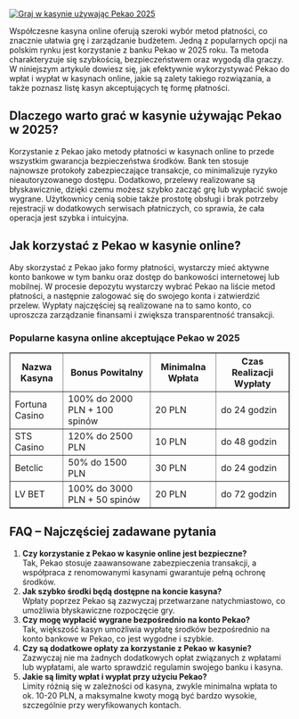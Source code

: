 [![Graj w kasynie używając Pekao 2025](https://123-caf.pages.dev/gitsignup.png)](https://vrmoo.ru/Bt82HjjY)

<p>Współczesne kasyna online oferują szeroki wybór metod płatności, co znacznie ułatwia grę i zarządzanie budżetem. Jedną z popularnych opcji na polskim rynku jest korzystanie z banku Pekao w 2025 roku. Ta metoda charakteryzuje się szybkością, bezpieczeństwem oraz wygodą dla graczy. W niniejszym artykule dowiesz się, jak efektywnie wykorzystywać Pekao do wpłat i wypłat w kasynach online, jakie są zalety takiego rozwiązania, a także poznasz listę kasyn akceptujących tę formę płatności.</p>  <h2>Dlaczego warto grać w kasynie używając Pekao w 2025?</h2> <p>Korzystanie z Pekao jako metody płatności w kasynach online to przede wszystkim gwarancja bezpieczeństwa środków. Bank ten stosuje najnowsze protokoły zabezpieczające transakcje, co minimalizuje ryzyko nieautoryzowanego dostępu. Dodatkowo, przelewy realizowane są błyskawicznie, dzięki czemu możesz szybko zacząć grę lub wypłacić swoje wygrane. Użytkownicy cenią sobie także prostotę obsługi i brak potrzeby rejestracji w dodatkowych serwisach płatniczych, co sprawia, że cała operacja jest szybka i intuicyjna.</p>  <h2>Jak korzystać z Pekao w kasynie online?</h2> <p>Aby skorzystać z Pekao jako formy płatności, wystarczy mieć aktywne konto bankowe w tym banku oraz dostęp do bankowości internetowej lub mobilnej. W procesie depozytu wystarczy wybrać Pekao na liście metod płatności, a następnie zalogować się do swojego konta i zatwierdzić przelew. Wypłaty najczęściej są realizowane na to samo konto, co uproszcza zarządzanie finansami i zwiększa transparentność transakcji.</p>  <h3>Popularne kasyna online akceptujące Pekao w 2025</h3> <table border="1" cellpadding="5" cellspacing="0"> <thead> <tr> <th>Nazwa Kasyna</th> <th>Bonus Powitalny</th> <th>Minimalna Wpłata</th> <th>Czas Realizacji Wypłaty</th> </tr> </thead> <tbody> <tr> <td>Fortuna Casino</td> <td>100% do 2000 PLN + 100 spinów</td> <td>20 PLN</td> <td>do 24 godzin</td> </tr> <tr> <td>STS Casino</td> <td>120% do 2500 PLN</td> <td>10 PLN</td> <td>do 48 godzin</td> </tr> <tr> <td>Betclic</td> <td>50% do 1500 PLN</td> <td>30 PLN</td> <td>do 24 godzin</td> </tr> <tr> <td>LV BET</td> <td>100% do 3000 PLN + 50 spinów</td> <td>20 PLN</td> <td>do 72 godzin</td> </tr> </tbody> </table>  <h2>FAQ – Najczęściej zadawane pytania</h2> <ol> <li><strong>Czy korzystanie z Pekao w kasynie online jest bezpieczne?</strong><br>Tak, Pekao stosuje zaawansowane zabezpieczenia transakcji, a współpraca z renomowanymi kasynami gwarantuje pełną ochronę środków.</li> <li><strong>Jak szybko środki będą dostępne na koncie kasyna?</strong><br>Wpłaty poprzez Pekao są zazwyczaj przetwarzane natychmiastowo, co umożliwia błyskawiczne rozpoczęcie gry.</li> <li><strong>Czy mogę wypłacić wygrane bezpośrednio na konto Pekao?</strong><br>Tak, większość kasyn umożliwia wypłatę środków bezpośrednio na konto bankowe w Pekao, co jest wygodne i szybkie.</li> <li><strong>Czy są dodatkowe opłaty za korzystanie z Pekao w kasynie?</strong><br>Zazwyczaj nie ma żadnych dodatkowych opłat związanych z wpłatami lub wypłatami, ale warto sprawdzić regulamin swojego banku i kasyna.</li> <li><strong>Jakie są limity wpłat i wypłat przy użyciu Pekao?</strong><br>Limity różnią się w zależności od kasyna, zwykle minimalna wpłata to ok. 10-20 PLN, a maksymalne kwoty mogą być bardzo wysokie, szczególnie przy weryfikowanych kontach.</li> </ol>